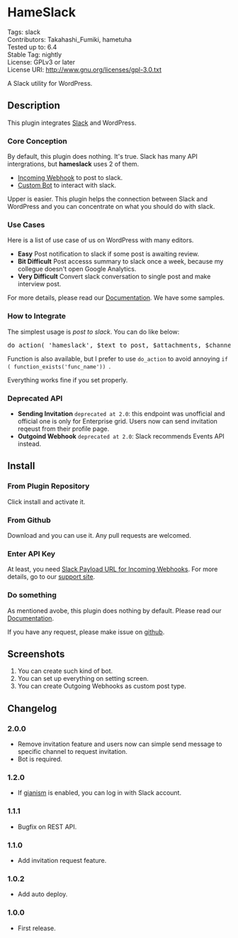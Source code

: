 # HameSlack

Tags: slack  
Contributors: Takahashi_Fumiki, hametuha  
Tested up to: 6.4  
Stable Tag: nightly  
License: GPLv3 or later  
License URI: http://www.gnu.org/licenses/gpl-3.0.txt

A Slack utility for WordPress.

## Description

This plugin integrates [Slack](https://slack.com) and WordPress.

### Core Conception

By default, this plugin does nothing. It's true. 
Slack has many API intergrations, but **hameslack** uses 2 of them.

- [Incoming Webhook](https://api.slack.com/incoming-webhooks) to post to slack.
- [Custom Bot](https://api.slack.com/bot-users) to interact with slack.

Upper is easier. This plugin helps the connection between Slack and WordPress and you can concentrate on what you should do with slack.

### Use Cases

Here is a list of use case of us on WordPress with many editors.

- **Easy** Post notification to slack if some post is awaiting review.
- **Bit Difficult** Post accesss summary to slack once a week, because my collegue doesn't open Google Analytics.
- **Very Difficult** Convert slack conversation to single post and make interview post.

For more details, please read our [Documentation](https://gianism.info/add-on/hameslack/). We have some samples.

### How to Integrate

The simplest usage is *post to slack*. You can do like below:

<pre>
do_action( 'hameslack', $text_to_post, $attachments, $channel );
</pre>

Function is also available, but I prefer to use `do_action` to avoid annoying `if ( function_exists('func_name')) `.

Everything works fine if you set properly.

### Deprecated API

- **Sending Invitation** <code>deprecated at 2.0</code>:  this endpoint was unofficial and official one is only for Enterprise grid. Users now can send invitation reqeust from their profile page.
- **Outgoind Webhook** <code>deprecated at 2.0</code>: Slack recommends Events API instead.

## Install

### From Plugin Repository

Click install and activate it.

### From Github

Download and you can use it. Any pull requests are welcomed.

### Enter API Key

At least, you need [Slack Payload URL for Incoming Webhooks](https://api.slack.com/incoming-webhooks). For more details, go to our [support site](https://gianism.info/add-on/hameslack/).

### Do something

As mentioned avobe, this plugin does nothing by default. Please read our [Documentation](https://gianism.info/add-on/hameslack/).

If you have any request, please make issue on [github](https://github.com/hametuha/hameslack).

## Screenshots

1. You can create such kind of bot.
2. You can set up everything on setting screen.
3. You can create Outgoing Webhooks as custom post type.

## Changelog

### 2.0.0

- Remove invitation feature and users now can simple send message to specific channel to request invitation.
- Bot is required.

### 1.2.0

- If [gianism](https://wordpress.org/plugins/gianism) is enabled, you can log in with Slack account.

### 1.1.1

- Bugfix on REST API.

### 1.1.0

- Add invitation request feature.

### 1.0.2

- Add auto deploy.

### 1.0.0

- First release.
